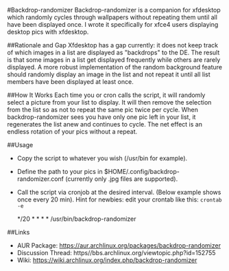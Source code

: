 #Backdrop-randomizer
Backdrop-randomizer is a companion for xfdesktop which randomly cycles through wallpapers without repeating them until all have been displayed once. I wrote it specifically for xfce4 users displaying desktop pics with xfdesktop.

##Rationale and Gap
Xfdesktop has a gap currently: it does not keep track of which images in a list are displayed as "backdrops" to the DE.  The result is that some images in a list get displayed frequently while others are rarely displayed.  A more robust implementation of the random background feature should randomly display an image in the list and not repeat it until all list members have been displayed at least once.

##How It Works
Each time you or cron calls the script, it will randomly select a picture from your list to display. It will then remove the selection from the list so as not to repeat the same pic twice per cycle. When backdrop-randomizer sees you have only one pic left in your list, it regenerates the list anew and continues to cycle. The net effect is an endless rotation of your pics without a repeat.

##Usage
* Copy the script to whatever you wish (/usr/bin for example).
* Define the path to your pics in $HOME/.config/backdrop-randomizer.conf (currently only .jpg files are supported).
* Call the script via cronjob at the desired interval. (Below example shows once every 20 min). Hint for newbies: edit your crontab like this: `crontab -e`
  
	*/20 * * * *  /usr/bin/backdrop-randomizer

##Links
* AUR Package: https://aur.archlinux.org/packages/backdrop-randomizer
* Discussion Thread: https//bbs.archlinux.org/viewtopic.php?id=152755
* Wiki: https://wiki.archlinux.org/index.php/backdrop-randomizer
